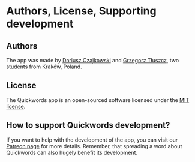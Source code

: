 # Authors, License, Supporting development
## Authors
The app was made by [Dariusz Czajkowski](https://dczajkowski.com/) and [Grzegorz Tłuszcz](https://github.com/gtluszcz), two students from Kraków, Poland.

## License
The Quickwords app is an open-sourced software licensed under the [MIT license](https://opensource.org/licenses/MIT).

## How to support Quickwords development?
If you want to help with the development of the app, you can visit our [Patreon page](https://www.patreon.com/quickwords) for more details. Remember, that spreading a word about Quickwords can also hugely benefit its development.
